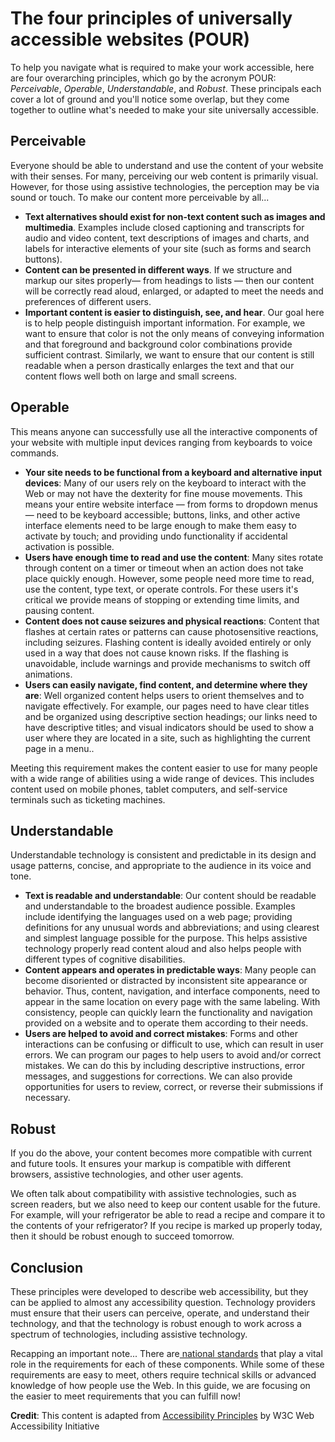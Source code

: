# The four principles of universally accessible websites \(POUR\)

To help you navigate what is required to make your work accessible, here are four overarching principles, which go by the acronym POUR: _Perceivable_, _Operable_, _Understandable_, and _Robust_. These principals each cover a lot of ground and you'll notice some overlap, but they come together to outline what's needed to make your site universally accessible. 

## Perceivable

Everyone should be able to understand and use the content of your website with their senses. For many, perceiving our web content is primarily visual. However, for those using assistive technologies, the perception may be via sound or touch. To make our content more perceivable by all...

* **Text alternatives should exist for non-text content such as images and multimedia**. Examples include closed captioning and transcripts for audio and video content, text descriptions of images and charts, and labels for interactive elements of your site \(such as forms and search buttons\).
* **Content can be presented in different ways**. If we structure and markup our sites properly— from headings to lists — then our content will be correctly read aloud, enlarged, or adapted to meet the needs and preferences of different users.
* **Important content is easier to distinguish, see, and hear**. Our goal here is to help people distinguish important information. For example, we want to ensure that color is not the only means of conveying information and that foreground and background color combinations provide sufficient contrast. Similarly, we want to ensure that our content is still readable when a person drastically enlarges the text and that our content flows well both on large and small screens.

## Operable

This means anyone can successfully use all the interactive components of your website with multiple input devices ranging from keyboards to voice commands.

* **Your site needs to be functional from a keyboard and alternative input devices**: Many of our users rely on the keyboard to interact with the Web or may not have the dexterity for fine mouse movements. This means your entire website interface — from forms to dropdown menus — need to be keyboard accessible; buttons, links, and other active interface elements need to be large enough to make them easy to activate by touch; and providing undo functionality if accidental activation is possible.
* **Users have enough time to read and use the content**: Many sites rotate through content on a timer or timeout when an action does not take place quickly enough. However, some people need more time to read, use the content, type text, or operate controls. For these users it's critical we provide means of stopping or extending time limits, and pausing content.
* **Content does not cause seizures and physical reactions**: Content that flashes at certain rates or patterns can cause photosensitive reactions, including seizures. Flashing content is ideally avoided entirely or only used in a way that does not cause known risks. If the flashing is unavoidable, include warnings and provide mechanisms to switch off animations.
* **Users can easily navigate, find content, and determine where they are**: Well organized content helps users to orient themselves and to navigate effectively. For example, our pages need to have clear titles and be organized using descriptive section headings; our links need to have descriptive titles; and visual indicators should be used to show a user where they are located in a site, such as highlighting the current page in a menu..

Meeting this requirement makes the content easier to use for many people with a wide range of abilities using a wide range of devices. This includes content used on mobile phones, tablet computers, and self-service terminals such as ticketing machines.

## Understandable 

Understandable technology is consistent and predictable in its design and usage patterns, concise, and appropriate to the audience in its voice and tone.

* **Text is readable and understandable**: Our content should be readable and understandable to the broadest audience possible. Examples include identifying the languages used on a web page; providing definitions for any unusual words and abbreviations; and using clearest and simplest language possible for the purpose. This helps assistive technology properly read content aloud and also helps people with different types of cognitive disabilities.
* **Content appears and operates in predictable ways**: Many people can become disoriented or distracted by inconsistent site appearance or behavior. Thus, content, navigation, and interface components, need to appear in the same location on every page with the same labeling. With consistency, people can quickly learn the functionality and navigation provided on a website and to operate them according to their needs.
* **Users are helped to avoid and correct mistakes**: Forms and other interactions can be confusing or difficult to use, which can result in user errors. We can program our pages to help users to avoid and/or correct mistakes. We can do this by including descriptive instructions, error messages, and suggestions for corrections. We can also provide opportunities for users to review, correct, or reverse their submissions if necessary.

## Robust 

If you do the above, your content becomes more compatible with current and future tools. It ensures your markup is compatible with different browsers, assistive technologies, and other user agents. 

We often talk about compatibility with assistive technologies, such as screen readers, but we also need to keep our content usable for the future. For example, will your refrigerator be able to read a recipe and compare it to the contents of your refrigerator? If you recipe is marked up properly today, then it should be robust enough to succeed tomorrow.

## Conclusion

These principles were developed to describe web accessibility, but they can be applied to almost any accessibility question. Technology providers must ensure that their users can perceive, operate, and understand their technology, and that the technology is robust enough to work across a spectrum of technologies, including assistive technology.

Recapping an important note... There are[ national standards](https://www.w3.org/TR/WCAG21/) that play a vital role in the requirements for each of these components. While some of these requirements are easy to meet, others require technical skills or advanced knowledge of how people use the Web. In this guide, we are focusing on the easier to meet requirements that you can fulfill now!



**Credit**: This content is adapted from [Accessibility Principles](https://www.w3.org/WAI/fundamentals/accessibility-principles/) by W3C Web Accessibility Initiative

